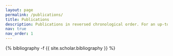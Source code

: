 ```yaml
---
layout: page
permalink: /publications/
title: Publications
description: Publications in reversed chronological order. For an up-to-date list check [google scholar](https://scholar.google.com/citations?user=K7qyOj0AAAAJ&hl=en) 
nav: true
nav_order: 1
---
```

<!-- _pages/publications.md -->
<div class="publications">

{% bibliography -f {{ site.scholar.bibliography }} %}

</div>
